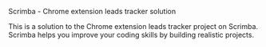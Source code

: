 Scrimba - Chrome extension leads tracker solution

This is a solution to the Chrome extension leads tracker project on Scrimba. Scrimba helps you improve your coding skills by building realistic projects.
